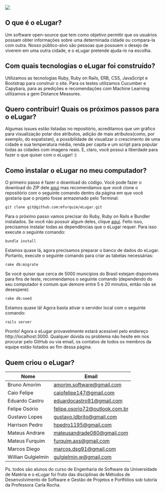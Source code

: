 ![](http://lappis.unb.br/redmine/attachments/download/3896/logo_elugar_1.3.png)

## O que é o eLugar?

Um software open-source que tem como objetivo permitir que os usuários possam obter informações sobre uma determinada cidade ou compara-la com outra. Nosso público-alvo são pessoas que possuem o desejo de viverem em uma outra cidade, e o eLugar pretende ajuda-lo na escolha. 

## Com quais tecnologias o eLugar foi construído? 

Utilizamos as tecnologias Ruby, Ruby on Rails, ERB, CSS, JavaScript e Bootstrap para construir o site. Para os testes utilizamos Cucumber e Capybara, para as predições e recomendações com Machine Learning utilizamos a gem Distance Measures.

## Quero contribuir! Quais os próximos passos para o eLugar?

Algumas issues estão listadas no repositório, acreditamos que um gráfico para visualização polar dos atributos, adição de mais atributos(como, por exemplo, do expatistan), a possibilidade de visualizar o crescimento de uma cidade e sua temperatura média, renda per capita e um script para popular todas as cidades com imagens reais. E, claro, você possui a liberdade para fazer o que quiser com o eLugar! :)

## Como instalar o eLugar no meu computador?

O primeiro passo é fazer o download do código. Você pode fazer o download do ZIP dele [aqui](https://github.com/mfurquim/eLugar/archive/master.zip) mas recomendamos que você clone o repositório com o seguinte comando dentro da página em que você gostaria que o projeto fosse armazenado pelo Terminal:

```
git clone git@github.com:mfurquim/eLugar.git
```

Para o próximo passo vamos precisar do Ruby, Ruby on Rails e Bundler instalados. Se você não possuir algum deles, clique [aqui](http://railsinstaller.org/en). Feito isso, precisamos instalar todas as dependências que o eLugar requer. Para isso execute o seguinte comando:

```
bundle install
```

Estamos quase lá, agora precisamos preparar o banco de dados do eLugar. Portanto, execute o seguinte comando para criar as tabelas necessárias:

```
rake db:migrate
```

Se você quiser que cerca de 5000 municípios do Brasil estejam disponíveis para fins de teste, recomendamos o seguinte comando (dependendo do seu computador é comum que demore entre 5 e 20 minutos, então não se desespere):

```
rake db:seed
```

Estamos quase lá! Agora basta ativar o servidor local com o seguinte comando:

```
rails server
```

Pronto! Agora o eLugar provavelmente estará acessível pelo endereço http://localhost:3000. Qualquer dúvida ou problema não hesite em nos procurar pelo GitHub ou via email, os contatos de todos os membros da equipe estão listados ao fim dessa página.

## Quem criou o eLugar?

| Nome | Email |
|------|-------|
| Bruno Amorim   | amorim.software@gmail.com |
| Caio Felipe    | caiofelipe147@gmail.com |
| Eduardo Castro | eduardocastro91@gmail.com |
| Felipe Osório  | felipe.osorio72@outlook.com.br |
| Gustavo Lopes  | gustavo.ldbrito@gmail.com |
| Harrison Pedro | hpedro1195@gmail.com |
| Mateus Andrare | mateusandrade080@gmail.com |
| Mateus Furquim | furquim.axs@gmail.com |
| Marcos Diego | marcos.dsg91@gmail.com |
| Willian Gulgielmin | gulgielmin.w@gmail.com |

Ps. todos são alunos do curso de Engenharia de Software da Universidade de Matéria e o eLugar foi fruto das disciplinas de Métodos de Desenvolvimento de Software e Gestão de Projetos e Portfólios sob tutoria da Professora Carla Rocha.
